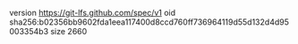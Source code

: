 version https://git-lfs.github.com/spec/v1
oid sha256:b02356bb9602fda1eea117400d8ccd760ff736964119d55d132d4d95003354b3
size 2660
